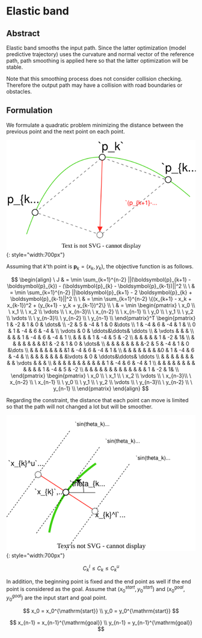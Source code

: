 # Elastic band

## Abstract

Elastic band smooths the input path.
Since the latter optimization (model predictive trajectory) uses the curvature and normal vector of the reference path, path smoothing is applied here so that the latter optimization will be stable.

Note that this smoothing process does not consider collision checking.
Therefore the output path may have a collision with road boundaries or obstacles.

## Formulation

We formulate a quadratic problem minimizing the distance between the previous point and the next point on each point.

![eb](../media/eb.svg){: style="width:700px"}

Assuming that $k$'th point is $\boldsymbol{p}_k = (x_k, y_k)$, the objective function is as follows.

$$
\begin{align}
\ J & = \min \sum_{k=1}^{n-2} ||(\boldsymbol{p}_{k+1} - \boldsymbol{p}_{k}) - (\boldsymbol{p}_{k} - \boldsymbol{p}_{k-1})||^2 \\
\ & = \min \sum_{k=1}^{n-2} ||\boldsymbol{p}_{k+1} - 2 \boldsymbol{p}_{k} + \boldsymbol{p}_{k-1}||^2 \\
\ & = \min \sum_{k=1}^{n-2} \{(x_{k+1} - x_k + x_{k-1})^2 + (y_{k+1} - y_k + y_{k-1})^2\} \\
\ & = \min
    \begin{pmatrix}
        \ x_0 \\
        \ x_1 \\
        \ x_2 \\
        \vdots \\
        \ x_{n-3}\\
        \ x_{n-2} \\
        \ x_{n-1} \\
        \ y_0 \\
        \ y_1 \\
        \ y_2 \\
        \vdots \\
        \ y_{n-3}\\
        \ y_{n-2} \\
        \ y_{n-1} \\
    \end{pmatrix}^T
    \begin{pmatrix}
      1 & -2 & 1 & 0 & \dots& \\
      -2 & 5 & -4 & 1 & 0 &\dots   \\
      1 & -4 & 6 & -4 & 1 & \\
      0 & 1 & -4 & 6 & -4 &   \\
      \vdots & 0 & \ddots&\ddots& \ddots   \\
      & \vdots & & & \\
      & & & 1 & -4 & 6 & -4 & 1 \\
      & & & & 1 & -4 & 5 & -2 \\
      & & & & & 1 & -2 &  1& \\
      & & & & & & & &1 & -2 & 1 & 0 & \dots& \\
      & & & & & & & &-2 & 5 & -4 & 1 & 0 &\dots   \\
      & & & & & & & &1 & -4 & 6 & -4 & 1 & \\
      & & & & & & & &0 & 1 & -4 & 6 & -4 &   \\
      & & & & & & & &\vdots & 0 & \ddots&\ddots& \ddots   \\
      & & & & & & & & & \vdots & & & \\
      & & & & & & & & & & & 1 & -4 & 6 & -4 & 1 \\
      & & & & & & & & & & & & 1 & -4 & 5 & -2 \\
      & & & & & & & & & & & & & 1 & -2 &  1& \\
    \end{pmatrix}
    \begin{pmatrix}
        \ x_0 \\
        \ x_1 \\
        \ x_2 \\
        \vdots \\
        \ x_{n-3}\\
        \ x_{n-2} \\
        \ x_{n-1} \\
        \ y_0 \\
        \ y_1 \\
        \ y_2 \\
        \vdots \\
        \ y_{n-3}\\
        \ y_{n-2} \\
        \ y_{n-1} \\
    \end{pmatrix}
\end{align}
$$

Regarding the constraint, the distance that each point can move is limited so that the path will not changed a lot but will be smoother.

![eb_constraint](../media/eb_constraint.svg){: style="width:700px"}

$$
C_k^l \leq C_k \leq C_k^u
$$

In addition, the beginning point is fixed and the end point as well if the end point is considered as the goal.
Assume that $(x_0^{start}, y_0^{start})$ and $(x_0^{goal}, y_0^{goal})$ are the input start and goal point.

$$
x_0 = x_0^{\mathrm{start}} \\
y_0 = y_0^{\mathrm{start}}
$$

$$
x_{n-1} = x_{n-1}^{\mathrm{goal}} \\
y_{n-1} = y_{n-1}^{\mathrm{goal}}
$$
